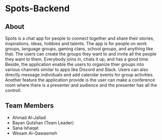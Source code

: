 # Spots-Backend
## About 
Spots is a chat app for people to connect together and share their stories, inspirations, ideas, hobbies and talents. The app is for people on work groups, language groups, gaming clans, school groups, and anything like that. The users can create the groups they want to and invite all the people they want to them. Everybody joins in, chats it up, and has a good time. Beside, the application enable the users to organize thier groups into various channels similar to apps like Discord and Slack. Users can also directly message individuals and add calendar events for group activities. Another feature the application provide is the user can make a conference room where there is a presenter and audience and the presenter has all the controll.

## Team Members
- Ahmad Al-Jallad
- Bayan Qutshan (Team Leader)
- Sana Ishaqat
- Wesam Al-Qawasmeh

